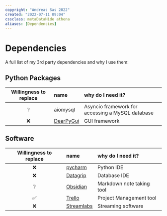 ```yaml
---
copyright: "Andreas Sas 2022"
created: "2022-07-11 09:04"
cssclass: metaDataHide athena
aliases: [Dependencies]
---
```


# Dependencies
A full list of my  3rd party dependencies and why I use them:

## Python Packages
| Willingness to replace | name                                             | why do I need it?                                |
|:----------------------:|:------------------------------------------------ |:------------------------------------------------ |
|           ❔           | [aiomysql](https://pypi.org/project/aiomysql/)   | Asyncio framework for accessing a MySQL database |
|           ❌           | [DearPyGui](https://pypi.org/project/dearpygui/) | GUI framework                                    |

## Software
| Willingness to replace | name                                            | why do I need it?         |
|:----------------------:|:----------------------------------------------- |:------------------------- |
|           ❌           | [pycharm](https://www.jetbrains.com/pycharm/)   | Python IDE                |
|           ❌           | [Datagrip](https://www.jetbrains.com/datagrip/) | Database IDE              |
|           ❔           | [Obsidian](https://obsidian.md/)                | Markdown note taking tool |
|           ✅           | [Trello](https://trello.com/)                   | Project Management tool   |
|           ❌           | [Streamlabs](https://streamlabs.com/)           | Streaming software                          |
